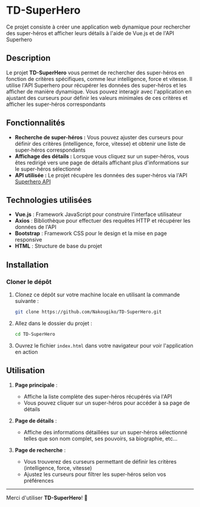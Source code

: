 # TD-SuperHero

Ce projet consiste à créer une application web dynamique pour rechercher des super-héros et afficher leurs détails à l'aide de Vue.js et de l'API Superhero

## Description

Le projet **TD-SuperHero** vous permet de rechercher des super-héros en fonction de critères spécifiques, comme leur intelligence, force et vitesse. Il utilise l'API Superhero pour récupérer les données des super-héros et les afficher de manière dynamique. Vous pouvez interagir avec l'application en ajustant des curseurs pour définir les valeurs minimales de ces critères et afficher les super-héros correspondants

## Fonctionnalités

- **Recherche de super-héros :** Vous pouvez ajuster des curseurs pour définir des critères (intelligence, force, vitesse) et obtenir une liste de super-héros correspondants
- **Affichage des détails :** Lorsque vous cliquez sur un super-héros, vous êtes redirigé vers une page de détails affichant plus d'informations sur le super-héros sélectionné
- **API utilisée :** Le projet récupère les données des super-héros via l'API [Superhero API](https://github.com/akabab/superhero-api)

## Technologies utilisées

- **Vue.js** : Framework JavaScript pour construire l'interface utilisateur
- **Axios** : Bibliothèque pour effectuer des requêtes HTTP et récupérer les données de l'API
- **Bootstrap** : Framework CSS pour le design et la mise en page responsive
- **HTML** : Structure de base du projet

## Installation

### Cloner le dépôt

1. Clonez ce dépôt sur votre machine locale en utilisant la commande suivante :

   ```bash
   git clone https://github.com/Nakougiko/TD-SuperHero.git
   ```

2. Allez dans le dossier du projet :

   ```bash
   cd TD-SuperHero
   ```

3. Ouvrez le fichier `index.html` dans votre navigateur pour voir l'application en action

## Utilisation

1. **Page principale** :
   - Affiche la liste complète des super-héros récupérés via l'API
   - Vous pouvez cliquer sur un super-héros pour accéder à sa page de détails
    
2. **Page de détails** :
   - Affiche des informations détaillées sur un super-héros sélectionné telles que son nom complet, ses pouvoirs, sa biographie, etc...
  
3. **Page de recherche** :
   - Vous trouverez des curseurs permettant de définir les critères (intelligence, force, vitesse)
   - Ajustez les curseurs pour filtrer les super-héros selon vos préférences

---

Merci d'utiliser **TD-SuperHero**! 🎉

